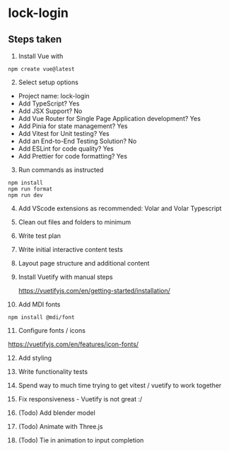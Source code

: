 # lock-login

## Steps taken

1.  Install Vue with

```
npm create vue@latest
```

2.  Select setup options

- Project name: lock-login
- Add TypeScript? Yes
- Add JSX Support? No
- Add Vue Router for Single Page Application development? Yes
- Add Pinia for state management? Yes
- Add Vitest for Unit testing? Yes
- Add an End-to-End Testing Solution? No
- Add ESLint for code quality? Yes
- Add Prettier for code formatting? Yes

3. Run commands as instructed

```
npm install
npm run format
npm run dev

```

4. Add VScode extensions as recommended: Volar and Volar Typescript

5. Clean out files and folders to minimum

6. Write test plan

7. Write initial interactive content tests

8. Layout page structure and additional content

9. Install Vuetify with manual steps

   https://vuetifyjs.com/en/getting-started/installation/

10. Add MDI fonts

```
npm install @mdi/font
```

11. Configure fonts / icons

https://vuetifyjs.com/en/features/icon-fonts/

12. Add styling

13. Write functionality tests

14. Spend way to much time trying to get vitest / vuetify to work together

15. Fix responsiveness - Vuetify is not great :/

16. (Todo) Add blender model

17. (Todo) Animate with Three.js

18. (Todo) Tie in animation to input completion
